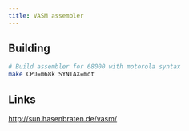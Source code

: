```yaml
---
title: VASM assembler
---
```


## Building

```bash
# Build assembler for 68000 with motorola syntax
make CPU=m68k SYNTAX=mot
```

## Links
http://sun.hasenbraten.de/vasm/
